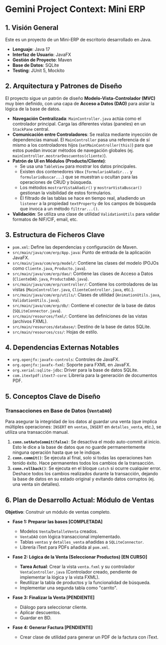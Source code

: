 # Gemini Project Context: Mini ERP

## 1. Visión General

Este es un proyecto de un Mini-ERP de escritorio desarrollado en Java.

- **Lenguaje**: Java 17
- **Interfaz de Usuario**: JavaFX
- **Gestión de Proyecto**: Maven
- **Base de Datos**: SQLite
- **Testing**: JUnit 5, Mockito

## 2. Arquitectura y Patrones de Diseño

El proyecto sigue un patrón de diseño **Modelo-Vista-Controlador (MVC)** muy bien definido, con una capa de **Acceso a Datos (DAO)** para aislar la lógica de la base de datos.

- **Navegación Centralizada**: `MainController.java` actúa como el controlador principal. Carga las diferentes vistas (paneles) en un `StackPane` central.
- **Comunicación entre Controladores**: Se realiza mediante inyección de dependencias manual. El `MainController` pasa una referencia de sí mismo a los controladores hijos (`setMainController(this)`) para que estos puedan invocar métodos de navegación globales (ej. `mainController.mostrarDescuentos(cliente)`).
- **Patrón de UI en Módulos (Producto/Cliente)**:
    - Se usa una `TableView` para mostrar los datos principales.
    - Existen dos contenedores `VBox` (`formularioAñadir...` y `formularioBuscar...`) que se muestran u ocultan para las operaciones de CRUD y búsqueda.
    - Los métodos `mostrarVistaAñadir()` y `mostrarVistaBuscar()` gestionan la visibilidad de estos formularios.
    - El filtrado de las tablas se hace en tiempo real, añadiendo un `listener` a la propiedad `textProperty` de los campos de búsqueda que invoca a un método `filtrar...()`.
- **Validación**: Se utiliza una clase de utilidad `ValidationUtils` para validar formatos de NIF/CIF, email, etc.

## 3. Estructura de Ficheros Clave

- `pom.xml`: Define las dependencias y configuración de Maven.
- `src/main/java/com/erp/App.java`: Punto de entrada de la aplicación JavaFX.
- `src/main/java/com/erp/model/`: Contiene las clases del modelo (POJOs como `Cliente.java`, `Producto.java`).
- `src/main/java/com/erp/dao/`: Contiene las clases de Acceso a Datos (`ClienteDAO.java`, `ProductoDAO.java`).
- `src/main/java/com/erp/controller/`: Contiene los controladores de las vistas (`MainController.java`, `ClienteController.java`, etc.).
- `src/main/java/com/erp/utils/`: Clases de utilidad (`AnimationUtils.java`, `ValidationUtils.java`).
- `src/main/java/com/erp/db/`: Contiene el conector de la base de datos (`SQLiteConnector.java`).
- `src/main/resources/fxml/`: Contiene las definiciones de las vistas (archivos FXML).
- `src/main/resources/database/`: Destino de la base de datos SQLite.
- `src/main/resources/css/`: Hojas de estilo.

## 4. Dependencias Externas Notables

- `org.openjfx:javafx-controls`: Controles de JavaFX.
- `org.openjfx:javafx-fxml`: Soporte para FXML en JavaFX.
- `org.xerial:sqlite-jdbc`: Driver para la base de datos SQLite.
- `com.itextpdf:itext7-core`: Librería para la generación de documentos PDF.

## 5. Conceptos Clave de Diseño

### Transacciones en Base de Datos (`VentaDAO`)
Para asegurar la integridad de los datos al guardar una venta (que implica múltiples operaciones: `INSERT` en `ventas`, `INSERT` en `detalles_venta`, etc.), se utiliza una transacción manual.

1.  **`conn.setAutoCommit(false)`**: Se desactiva el modo auto-commit al inicio. Esto le dice a la base de datos que no guarde permanentemente ninguna operación hasta que se le indique.
2.  **`conn.commit()`**: Se ejecuta al final, solo si todas las operaciones han tenido éxito. Hace permanentes todos los cambios de la transacción.
3.  **`conn.rollback()`**: Se ejecuta en el bloque `catch` si ocurre cualquier error. Deshace todos los cambios realizados durante la transacción, dejando la base de datos en su estado original y evitando datos corruptos (ej. una venta sin detalles).

## 6. Plan de Desarrollo Actual: Módulo de Ventas

**Objetivo**: Construir un módulo de ventas completo.

- **Fase 1: Preparar las bases [COMPLETADA]**
    - Modelos `Venta`/`DetalleVenta` creados.
    - `VentaDAO` con lógica transaccional implementado.
    - Tablas `ventas` y `detalles_venta` añadidas a `SQLiteConnector`.
    - Librería iText para PDFs añadida al `pom.xml`.

- **Fase 2: Lógica de la Venta (Seleccionar Productos) [EN CURSO]**
    - **Tarea Actual**: Crear la vista `venta.fxml` y su controlador `VentaController.java` (Controlador creado, pendiente de implementar la lógica y la vista FXML).
    - Reutilizar la tabla de productos y la funcionalidad de búsqueda.
    - Implementar una segunda tabla como "carrito".

- **Fase 3: Finalizar la Venta [PENDIENTE]**
    - Diálogo para seleccionar cliente.
    - Aplicar descuentos.
    - Guardar en BD.

- **Fase 4: Generar Factura [PENDIENTE]**
    - Crear clase de utilidad para generar un PDF de la factura con iText.